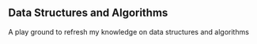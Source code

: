 ## Data Structures and Algorithms

A play ground to refresh my knowledge on data structures and algorithms